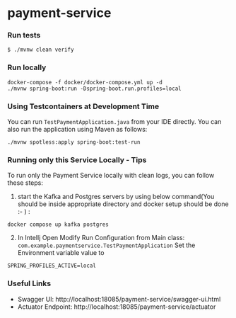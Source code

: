# payment-service

### Run tests
`$ ./mvnw clean verify`

### Run locally

```shell
docker-compose -f docker/docker-compose.yml up -d
./mvnw spring-boot:run -Dspring-boot.run.profiles=local
```

### Using Testcontainers at Development Time
You can run `TestPaymentApplication.java` from your IDE directly.
You can also run the application using Maven as follows:

```shell
./mvnw spotless:apply spring-boot:test-run
```

### Running only this Service Locally - Tips

To run only the Payment Service locally with clean logs, you can follow these steps:


1. start the Kafka and Postgres servers by using below command(You should be inside appropriate directory and docker setup should be done :- ) :
```shell
docker compose up kafka postgres
```

2. In IntelIj Open Modify Run Configuration from Main class:
        `com.example.paymentservice.TestPaymentApplication`
Set the Environment variable value to 
```text
SPRING_PROFILES_ACTIVE=local
```


### Useful Links
* Swagger UI: http://localhost:18085/payment-service/swagger-ui.html
* Actuator Endpoint: http://localhost:18085/payment-service/actuator
